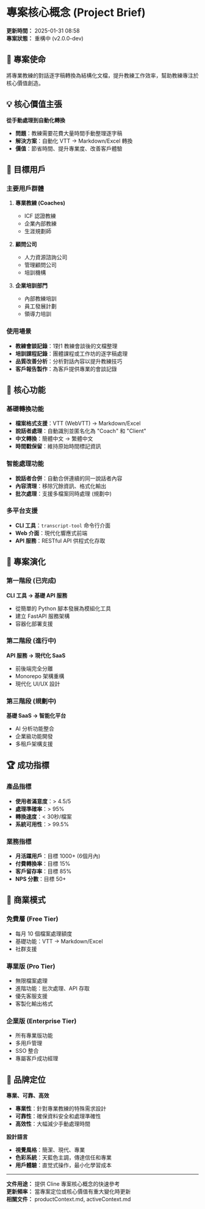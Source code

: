 # 專案核心概念 (Project Brief)

**更新時間：** 2025-01-31 08:58  
**專案狀態：** 重構中 (v2.0.0-dev)

## 🎯 專案使命

將專業教練的對話逐字稿轉換為結構化文檔，提升教練工作效率，幫助教練專注於核心價值創造。

## 💡 核心價值主張

**從手動處理到自動化轉換**
- **問題**：教練需要花費大量時間手動整理逐字稿
- **解決方案**：自動化 VTT → Markdown/Excel 轉換
- **價值**：節省時間、提升專業度、改善客戶體驗

## 🎯 目標用戶

### 主要用戶群體
1. **專業教練 (Coaches)**
   - ICF 認證教練
   - 企業內部教練
   - 生涯規劃師

2. **顧問公司**
   - 人力資源諮詢公司
   - 管理顧問公司
   - 培訓機構

3. **企業培訓部門**
   - 內部教練培訓
   - 員工發展計劃
   - 領導力培訓

### 使用場景
- **教練會談記錄**：1對1 教練會談後的文檔整理
- **培訓課程記錄**：團體課程或工作坊的逐字稿處理
- **品質改善分析**：分析對話內容以提升教練技巧
- **客戶報告製作**：為客戶提供專業的會談記錄

## 🔧 核心功能

### 基礎轉換功能
- **檔案格式支援**：VTT (WebVTT) → Markdown/Excel
- **說話者處理**：自動識別並匿名化為 "Coach" 和 "Client"
- **中文轉換**：簡體中文 → 繁體中文
- **時間戳保留**：維持原始時間標記資訊

### 智能處理功能
- **說話者合併**：自動合併連續的同一說話者內容
- **內容清理**：移除冗餘資訊、格式化輸出
- **批次處理**：支援多檔案同時處理 (規劃中)

### 多平台支援
- **CLI 工具**：`transcript-tool` 命令行介面
- **Web 介面**：現代化響應式前端
- **API 服務**：RESTful API 供程式化存取

## 🚀 專案演化

### 第一階段 (已完成)
**CLI 工具 → 基礎 API 服務**
- 從簡單的 Python 腳本發展為模組化工具
- 建立 FastAPI 服務架構
- 容器化部署支援

### 第二階段 (進行中)
**API 服務 → 現代化 SaaS**
- 前後端完全分離
- Monorepo 架構重構
- 現代化 UI/UX 設計

### 第三階段 (規劃中)
**基礎 SaaS → 智能化平台**
- AI 分析功能整合
- 企業級功能開發
- 多租戶架構支援

## 🏆 成功指標

### 產品指標
- **使用者滿意度**：> 4.5/5
- **處理準確率**：> 95%
- **轉換速度**：< 30秒/檔案
- **系統可用性**：> 99.5%

### 業務指標
- **月活躍用戶**：目標 1000+ (6個月內)
- **付費轉換率**：目標 15%
- **客戶留存率**：目標 85%
- **NPS 分數**：目標 50+

## 💼 商業模式

### 免費層 (Free Tier)
- 每月 10 個檔案處理額度
- 基礎功能：VTT → Markdown/Excel
- 社群支援

### 專業版 (Pro Tier)
- 無限檔案處理
- 進階功能：批次處理、API 存取
- 優先客服支援
- 客製化輸出格式

### 企業版 (Enterprise Tier)
- 所有專業版功能
- 多用戶管理
- SSO 整合
- 專屬客戶成功經理

## 🎨 品牌定位

**專業、可靠、高效**
- **專業性**：針對專業教練的特殊需求設計
- **可靠性**：確保資料安全和處理準確性
- **高效性**：大幅減少手動處理時間

**設計語言**
- **視覺風格**：簡潔、現代、專業
- **色彩系統**：天藍色主調，傳達信任和專業
- **用戶體驗**：直觉式操作，最小化學習成本

---

**文件用途：** 提供 Cline 專案核心概念的快速參考  
**更新頻率：** 當專案定位或核心價值有重大變化時更新  
**相關文件：** productContext.md, activeContext.md

